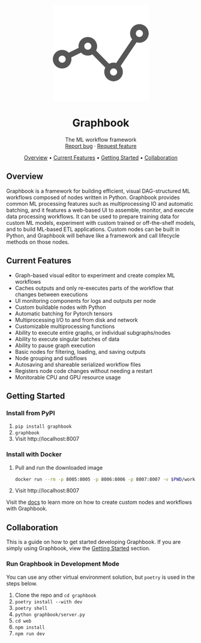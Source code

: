 <p align="center">
  <a href="https://graphbook.ai">
    <img src="docs/_static/graphbook.png" alt="Logo" width=256>
  </a>

  <h1 align="center">Graphbook</h1>

  <p align="center">
    The ML workflow framework
    <br>
    <a href="https://github.com/graphbookai/graphbook/issues/new?template=bug.md">Report bug</a>
    ·
    <a href="https://github.com/graphbookai/graphbook/issues/new?template=feature.md&labels=feature">Request feature</a>
  </p>

  <p align="center">
    <a href="#overview">Overview</a> •
    <a href="#current-features">Current Features</a> •
    <a href="#getting-started">Getting Started</a> •
    <a href="#collaboration">Collaboration</a>
    </p>
</p>

## Overview
Graphbook is a framework for building efficient, visual DAG-structured ML workflows composed of nodes written in Python. Graphbook provides common ML processing features such as multiprocessing IO and automatic batching, and it features a web-based UI to assemble, monitor, and execute data processing workflows. It can be used to prepare training data for custom ML models, experiment with custom trained or off-the-shelf models, and to build ML-based ETL applications. Custom nodes can be built in Python, and Graphbook will behave like a framework and call lifecycle methods on those nodes.

## Current Features
- ​​Graph-based visual editor to experiment and create complex ML workflows
- Caches outputs and only re-executes parts of the workflow that changes between executions
- UI monitoring components for logs and outputs per node
- Custom buildable nodes with Python
- Automatic batching for Pytorch tensors
- Multiprocessing I/O to and from disk and network
- Customizable multiprocessing functions
- Ability to execute entire graphs, or individual subgraphs/nodes
- Ability to execute singular batches of data
- Ability to pause graph execution
- Basic nodes for filtering, loading, and saving outputs
- Node grouping and subflows
- Autosaving and shareable serialized workflow files
- Registers node code changes without needing a restart
- Monitorable CPU and GPU resource usage

## Getting Started
### Install from PyPI
1. `pip install graphbook`
1. `graphbook`
1. Visit http://localhost:8007

### Install with Docker
1. Pull and run the downloaded image
    ```bash
    docker run --rm -p 8005:8005 -p 8006:8006 -p 8007:8007 -v $PWD/workflows:/app/workflows rsamf/graphbook:latest
    ```
1. Visit http://localhost:8007

Visit the [docs](https://docs.graphbook.ai) to learn more on how to create custom nodes and workflows with Graphbook.

## Collaboration
This is a guide on how to get started developing Graphbook. If you are simply using Graphbook, view the [Getting Started](#getting-started) section.

### Run Graphbook in Development Mode
You can use any other virtual environment solution, but `poetry` is used in the steps below.
1. Clone the repo and `cd graphbook`
1. `poetry install --with dev`
1. `poetry shell`
1. `python graphbook/server.py`
1. `cd web`
1. `npm install`
1. `npm run dev`
